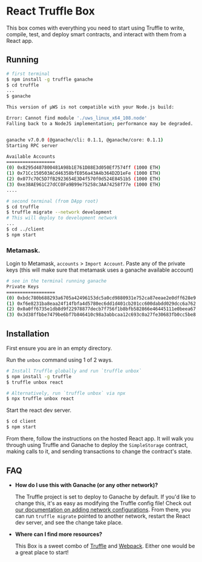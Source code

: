 # React Truffle Box

This box comes with everything you need to start using Truffle to write, compile, test, and deploy smart contracts, and interact with them from a React app.

## Running

```sh
# first terminal
$ npm install -g truffle ganache
$ cd truffle
...
$ ganache

This version of µWS is not compatible with your Node.js build:

Error: Cannot find module './uws_linux_x64_108.node'
Falling back to a NodeJS implementation; performance may be degraded.


ganache v7.0.0 (@ganache/cli: 0.1.1, @ganache/core: 0.1.1)
Starting RPC server

Available Accounts
==================
(0) 0x8295d487800481A98b1E761D88E3d050Ef7574ff (1000 ETH)
(1) 0x71Cc150503ACd46358bfE056a43A4b364D2D1eFe (1000 ETH)
(2) 0x077c70C5D7fB2923654E3D4f570f0d524E8451b5 (1000 ETH)
(3) 0xe38AE961C27dCC0Fa9B99e75258c3AA74258f77e (1000 ETH)
....
```

```sh
# second terminal (from DApp root)
$ cd truffle
$ truffle migrate --network development
# This will deploy to development network
...
$ cd ../client
$ npm start
```

### Metamask. 

Login to Metamask, `accounts` > `Import Account`. 
Paste any of the private keys (this will make sure that metamask uses a ganache available account)

```sh
# see in the terminal running ganache
Private Keys
==================
(0) 0xbdc780b688293a6705a42496153dc5a0cd9880931e752ca87eeae2e0dff628e9
(1) 0xf6e8231ba8eaa24f14fbfa4d5780ec6dd1d401cb201cc600dabdd029dcc6a762
(2) 0x0a0ff6735e1db8d9f22978877decb7f756f1b8bfb582866e46445111e0beea67
(3) 0x3d38ffbbe7479be6bf7b846410c98a3abbcaa12c693c0a27fe30683fb0cc5be8

```

## Installation

First ensure you are in an empty directory.

Run the `unbox` command using 1 of 2 ways.

```sh
# Install Truffle globally and run `truffle unbox`
$ npm install -g truffle
$ truffle unbox react
```

```sh
# Alternatively, run `truffle unbox` via npx
$ npx truffle unbox react
```

Start the react dev server.

```sh
$ cd client
$ npm start
```

From there, follow the instructions on the hosted React app. It will walk you through using Truffle and Ganache to deploy the `SimpleStorage` contract, making calls to it, and sending transactions to change the contract's state.

## FAQ

- __How do I use this with Ganache (or any other network)?__

  The Truffle project is set to deploy to Ganache by default. If you'd like to change this, it's as easy as modifying the Truffle config file! Check out [our documentation on adding network configurations](https://trufflesuite.com/docs/truffle/reference/configuration/#networks). From there, you can run `truffle migrate` pointed to another network, restart the React dev server, and see the change take place.

- __Where can I find more resources?__

  This Box is a sweet combo of [Truffle](https://trufflesuite.com) and [Webpack](https://webpack.js.org). Either one would be a great place to start!
